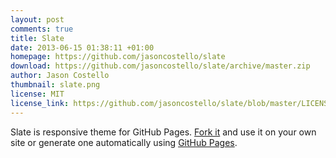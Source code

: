 ```yaml
---
layout: post
comments: true
title: Slate
date: 2013-06-15 01:38:11 +01:00
homepage: https://github.com/jasoncostello/slate
download: https://github.com/jasoncostello/slate/archive/master.zip
author: Jason Costello
thumbnail: slate.png
license: MIT
license_link: https://github.com/jasoncostello/slate/blob/master/LICENSE
---
```


Slate is responsive theme for GitHub Pages.
[Fork it](https://github.com/jsncostello/slate/fork) and use it on your own site or generate one automatically using [GitHub Pages](https://pages.github.com).
